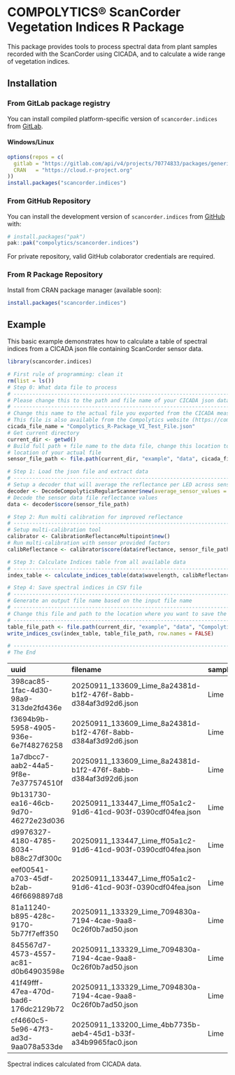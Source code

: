 <!-- README.md is generated from README.Rmd. Please edit that file -->

# COMPOLYTICS® ScanCorder Vegetation Indices R Package

<!-- badges: start -->
<!-- badges: end -->

This package provides tools to process spectral data from plant samples
recorded with the ScanCorder using CICADA, and to calculate a wide range
of vegetation indices.

## Installation

### From GitLab package registry

You can install compiled platform-specific version of
`scancorder.indices` from
[GitLab](https://gitlab.com/compolytics-public/scancorder.indices/-/packages/).

#### Windows/Linux

``` r
options(repos = c(
  gitlab = "https://gitlab.com/api/v4/projects/70774833/packages/generic/scancorder.indices/0.0.0/",
  CRAN   = "https://cloud.r-project.org"
))
install.packages("scancorder.indices")
```

### From GitHub Repository

You can install the development version of `scancorder.indices` from
[GitHub](https://github.com/) with:

``` r
# install.packages("pak")
pak::pak("compolytics/scancorder.indices")
```

For private repository, valid GitHub colaborator credentials are
required.

### From R Package Repository

Install from CRAN package manager (available soon):

``` r
install.packages("scancorder.indices")
```

## Example

This basic example demonstrates how to calculate a table of spectral
indices from a CICADA json file containing ScanCorder sensor data.

``` r
library(scancorder.indices)

# First rule of programming: clean it
rm(list = ls())
# Step 0: What data file to process
# ------------------------------------------------------------------------------
# Please change this to the path and file name of your CICADA json data file.
# ------------------------------------------------------------------------------
# Change this name to the actual file you exported from the CICADA measurement app
# This file is also available from the Compolytics website (https://compolytics.com/vi-ppda)
cicada_file_name = "Compolytics_R-Package_VI_Test_File.json"
# Get current directory
current_dir <- getwd()
# Build full path + file name to the data file, change this location to the
# location of your actual file
sensor_file_path <- file.path(current_dir, "example", "data", cicada_file_name)

# Step 1: Load the json file and extract data
# ------------------------------------------------------------------------------
# Setup a decoder that will average the reflectance per LED across sensor channels
decoder <- DecodeCompolyticsRegularScanner$new(average_sensor_values = TRUE)
# Decode the sensor data file reflectance values
data <- decoder$score(sensor_file_path)

# Step 2: Run multi calibration for improved reflectance
# ------------------------------------------------------------------------------
# Setup multi-calibration tool
calibrator <- CalibrationReflectanceMultipoint$new()
# Run multi-calibration with sensor provided factors
calibReflectance <- calibrator$score(data$reflectance, sensor_file_path)

# Step 3: Calculate Indices table from all available data
# ------------------------------------------------------------------------------
index_table <- calculate_indices_table(data$wavelength, calibReflectance, data$fwhm, data$meta_table)

# Step 4: Save spectral indices in CSV file
# ------------------------------------------------------------------------------
# Generate an output file name based on the input file name
# ------------------------------------------------------------------------------
# Change this file and path to the location where you want to save the indices table
# ------------------------------------------------------------------------------
table_file_path <- file.path(current_dir, "example", "data", "Compolytics_R-Package_VI_Test_File_Indices.csv")
write_indices_csv(index_table, table_file_path, row.names = FALSE)

# ------------------------------------------------------------------------------
# The End
```

| uuid | filename | sample_id | sample | ARI1 | ARI2 | CI | CRI1 | CRI2 | Datt6 | DWSI4 | GI | GM1 | GM2 | LIC1 | NDI | NDVI | NDVI4 | NDVIg | PSNDa1 | PSNDc1 | PSSRa1 | PSSRc1 | RDVI | RGI | RGR | RVI | RVI2 | SAVI | SIPI1 | SR.550.800. | SR.556.750. | SR.605.670. | SR.675.555. | SR.683.510. | SR.694.840. | SR.695.800. | SR.750.705. | SR.752.690. | SR.800.600. | SR.810.560. |
|:---|:----|:-|-:|-:|-:|-:|-:|-:|-:|-:|-:|-:|-:|-:|-:|-:|-:|-:|-:|-:|-:|-:|-:|-:|-:|-:|-:|-:|-:|-:|-:|-:|-:|-:|-:|-:|-:|-:|-:|-:|
| 398cac85-1fac-4d30-98a9-313de2fd436e | 20250911_133609_Lime_8a24381d-b1f2-476f-8abb-d384af3d92d6.json | Lime | 1 | 1.455141 | 0.7046968 | 3.392523 | -1.0889722 | 0.3661691 | 31.93912 | 1.0465030 | 1.0465030 | 4.051907 | 3.392523 | 0.6384491 | 0.6384491 | 0.6137790 | 0.5676287 | 0.6041099 | 0.6384491 | 0.6837402 | 4.531725 | 5.323914 | 0.4461761 | 0.9555634 | 0.9533712 | 3.625654 | 0.8512018 | 0.4706039 | 1.153645 | 0.2309282 | 0.2467974 | 0.8372657 | 0.9555634 | 0.8391909 | 0.2799645 | 0.2758123 | 3.392523 | 4.240333 | 4.330351 | 4.330351 |
| f3694b9b-5958-4905-936e-6e7f48276258 | 20250911_133609_Lime_8a24381d-b1f2-476f-8abb-d384af3d92d6.json | Lime | 2 | 1.767805 | 0.8193834 | 3.161953 | 0.1423784 | 1.9101835 | 30.24442 | 1.1210264 | 1.1210264 | 3.924191 | 3.161953 | 0.6508946 | 0.6508946 | 0.6003437 | 0.5453521 | 0.5938419 | 0.6508946 | 0.7202355 | 4.728929 | 6.148869 | 0.4223812 | 0.8920396 | 0.7933481 | 3.399008 | 0.7690729 | 0.4461523 | 1.173255 | 0.2370572 | 0.2548296 | 0.8057593 | 0.8920396 | 0.9059948 | 0.3009185 | 0.2942035 | 3.161953 | 4.399122 | 4.218392 | 4.218392 |
| 1a7dbcc7-aab2-44a5-9f8e-7e377574510f | 20250911_133609_Lime_8a24381d-b1f2-476f-8abb-d384af3d92d6.json | Lime | 3 | 1.727309 | 0.8178471 | 3.282283 | -0.6193795 | 1.1079299 | 32.05255 | 1.1082329 | 1.1082329 | 4.047483 | 3.282283 | 0.6548253 | 0.6548253 | 0.6120944 | 0.5563550 | 0.6037629 | 0.6548253 | 0.6988497 | 4.794167 | 5.641203 | 0.4339739 | 0.9023374 | 0.8699174 | 3.508109 | 0.8498483 | 0.4580906 | 1.165889 | 0.2311628 | 0.2470671 | 0.8109442 | 0.9023374 | 0.8411664 | 0.2850477 | 0.2850539 | 3.282283 | 4.485554 | 4.325956 | 4.325956 |
| 9b131730-ea16-46cb-9d70-46272e23d036 | 20250911_133447_Lime_ff05a1c2-91d6-41cd-903f-0390cdf04fea.json | Lime | 4 | 1.699768 | 0.8415079 | 3.443152 | -1.0003516 | 0.6994164 | 33.30871 | 1.1106120 | 1.1106120 | 4.224881 | 3.443152 | 0.6694768 | 0.6694768 | 0.6290557 | 0.5750510 | 0.6172162 | 0.6694768 | 0.7115009 | 5.051013 | 5.932431 | 0.4559406 | 0.9004044 | 0.9145604 | 3.706447 | 0.8514238 | 0.4804465 | 1.139389 | 0.2198791 | 0.2366930 | 0.8149700 | 0.9004044 | 0.8023556 | 0.2757972 | 0.2698002 | 3.443152 | 4.692204 | 4.547955 | 4.547955 |
| d9976327-4180-4785-8034-b88c27df300c | 20250911_133447_Lime_ff05a1c2-91d6-41cd-903f-0390cdf04fea.json | Lime | 5 | 1.875598 | 0.9083156 | 3.299921 | -0.8482137 | 1.0273840 | 31.53261 | 1.0991832 | 1.0991832 | 4.148246 | 3.299921 | 0.6599869 | 0.6599869 | 0.6221651 | 0.5588182 | 0.6115182 | 0.6599869 | 0.7068512 | 4.882126 | 5.822475 | 0.4404903 | 0.9097664 | 0.8765655 | 3.533279 | 0.8384967 | 0.4644670 | 1.170282 | 0.2251444 | 0.2410658 | 0.7954978 | 0.9097664 | 0.8256282 | 0.2908586 | 0.2830232 | 3.299921 | 4.559682 | 4.441594 | 4.441594 |
| eef00541-a703-45df-b2ab-46f6698897d8 | 20250911_133447_Lime_ff05a1c2-91d6-41cd-903f-0390cdf04fea.json | Lime | 6 | 1.351382 | 0.6757587 | 3.508938 | -1.2983410 | 0.0530414 | 35.63165 | 1.0451337 | 1.0451337 | 4.122447 | 3.508938 | 0.6519118 | 0.6519118 | 0.6169058 | 0.5888980 | 0.6095616 | 0.6519118 | 0.6748146 | 4.745671 | 5.150337 | 0.4672118 | 0.9568154 | 0.9931843 | 3.864972 | 0.9214292 | 0.4922882 | 1.046938 | 0.2202289 | 0.2425744 | 0.8511784 | 0.9568154 | 0.8200096 | 0.2548452 | 0.2587341 | 3.508938 | 4.308509 | 4.540731 | 4.540731 |
| 81a11240-b895-428c-9170-5b77f7eff350 | 20250911_133329_Lime_7094830a-7194-4cae-9aa8-0c26f0b7ad50.json | Lime | 7 | 1.716445 | 0.8169823 | 3.403994 | -1.4946034 | 0.2218416 | 32.43332 | 0.9315334 | 0.9315334 | 4.180335 | 3.403994 | 0.6076876 | 0.6076876 | 0.6196017 | 0.5635277 | 0.6139246 | 0.6076876 | 0.6732166 | 4.097978 | 5.120261 | 0.4397126 | 1.0734989 | 0.9713674 | 3.582192 | 0.8003455 | 0.4641332 | 1.147375 | 0.2273154 | 0.2392153 | 0.8142874 | 1.0734989 | 0.8999031 | 0.2849686 | 0.2791587 | 3.403994 | 3.894122 | 4.399175 | 4.399175 |
| 845567d7-4573-4557-ac81-d0b64903598e | 20250911_133329_Lime_7094830a-7194-4cae-9aa8-0c26f0b7ad50.json | Lime | 8 | 2.276122 | 1.1041719 | 3.301597 | -1.1003474 | 1.1757745 | 32.27260 | 0.9072553 | 0.9072553 | 4.336849 | 3.301597 | 0.6151307 | 0.6151307 | 0.6339339 | 0.5576585 | 0.6252470 | 0.6151307 | 0.7176961 | 4.196569 | 6.084563 | 0.4401166 | 1.1022256 | 0.8606030 | 3.521394 | 0.6897075 | 0.4640109 | 1.174745 | 0.2161898 | 0.2305822 | 0.7612893 | 1.1022256 | 0.9750287 | 0.2954539 | 0.2839785 | 3.301597 | 3.934629 | 4.625566 | 4.625566 |
| 41f49fff-47ea-470d-bad6-176dc2129b72 | 20250911_133329_Lime_7094830a-7194-4cae-9aa8-0c26f0b7ad50.json | Lime | 9 | 1.268001 | 0.6024811 | 3.322933 | -0.4310728 | 0.8369281 | 31.00466 | 1.0132980 | 1.0132980 | 3.885730 | 3.322933 | 0.6164936 | 0.6164936 | 0.5974013 | 0.5611379 | 0.5906446 | 0.6164936 | 0.6984906 | 4.215037 | 5.633292 | 0.4378001 | 0.9868765 | 0.8994513 | 3.557240 | 0.7482370 | 0.4621195 | 1.152638 | 0.2404007 | 0.2573519 | 0.8551631 | 0.9868765 | 0.9382836 | 0.2823666 | 0.2811168 | 3.322933 | 3.937403 | 4.159721 | 4.159721 |
| cf4660c5-5e96-47f3-ad3d-9aa078a533de | 20250911_133200_Lime_4bb7735b-aeb4-45d1-b33f-a34b9965fac0.json | Lime | 10 | 1.509658 | 0.7135385 | 3.454804 | -1.1942108 | 0.3154468 | 33.43970 | 0.9697816 | 0.9697816 | 4.122309 | 3.454804 | 0.6207408 | 0.6207408 | 0.6217215 | 0.5738388 | 0.6095510 | 0.6207408 | 0.6984000 | 4.273438 | 5.631301 | 0.4447278 | 1.0311600 | 0.9611948 | 3.693060 | 0.7588724 | 0.4697293 | 1.140128 | 0.2269324 | 0.2425825 | 0.8380750 | 1.0311600 | 0.8990783 | 0.2788060 | 0.2707782 | 3.454804 | 3.997739 | 4.406598 | 4.406598 |

Spectral indices calculated from CICADA data.
